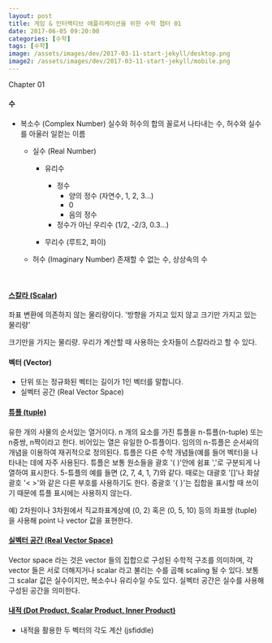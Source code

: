 ```yaml
---
layout: post
title: 게임 & 인터랙티브 애플리케이션을 위한 수학 챕터 01
date: 2017-06-05 09:20:00
categories: [수학]
tags: [수학]
image: /assets/images/dev/2017-03-11-start-jekyll/desktop.png
image2: /assets/images/dev/2017-03-11-start-jekyll/mobile.png
---
```


Chapter  01



#### 수

- 복소수 (Complex Number) 
  실수와 허수의 합의 꼴로서 나타내는 수, 허수와 실수를 아울러 일컫는 이름
  - 실수 (Real Number)
    - 유리수

      - 정수
        - 양의 정수 (자연수, 1, 2, 3...)
        - 0
        - 음의 정수
      - 정수가 아닌 우리수 (1/2, -2/3, 0.3...)
    - 무리수 (루트2, 파이)
  - 허수 (Imaginary Number) 존재할 수 없는 수, 상상속의 수

  ​

#### [스칼라 (Scalar)](http://mrw0119.tistory.com/11)

좌표 변환에 의존하지 않는 물리량이다. '방향을 가지고 있지 않고 크기만 가지고 있는 물리량'

크기만을 가지는 물리량. 우리가 계산할 때 사용하는 숫자들이 스칼라라고 할 수 있다.



#### 벡터 (Vector)

- 단위 또는 정규화된 벡터는 길이가 1인 벡터를 말합니다.
- 실벡터 공간 (Real Vector Space)



#### [튜플 (tuple)](https://ko.wikipedia.org/wiki/%ED%8A%9C%ED%94%8C)

유한 개의 사물의 순서있는 열거이다. n 개의 요소를 가진 튜플을 n-튜플(n-tuple) 또는 n중쌍, n짝이라고 한다. 비어있는 열은 유일한 0-튜플이다. 임의의 n-튜플은 순서싸의 개념을 이용하여 재귀적으로 정의된다. 튜플은 다른 수학 개념들(예를 들어 벡터)을 나타내는 데에 자주 사용된다. 튜플은 보통 원소들을 괄호 '( )'안에 쉼표 ','로 구분되게 나열하여 표시한다. 5-튜플의 예를 들면 (2, 7, 4, 1, 7)와 같다. 때로는 대괄호 '[]'나 화살괄호 '< >'와 같은 다른 부호를 사용하기도 한다. 중괄호 '{ }'는 집합을 표시할 때 쓰이기 때문에 튜플 표시에는 사용하지 않는다. 

예) 2차원이나 3차원에서 직교좌표계상에 (0, 2) 혹은 (0, 5, 10) 등의 좌표쌍 (tuple) 을 사용해 point 나 vector 값을 표현한다.



#### [실벡터 공간 (Real Vector Space)](http://lifeisforu.tistory.com/36)

Vector space 라는 것은 vector 들의 집합으로 구성된 수학적 구조를 의미하며, 각 vector 들은 서로 더해지거나 scalar 라고 불리는 수를 곱해 scaling 될 수 있다. 보통 그 scalar 값은 실수이지만, 복소수나 유리수일 수도 있다. 실벡터 공간은 실수를 사용해 구성된 공간을 의미한다.



#### [내적 (Dot Product, Scalar Product, Inner Product)](http://rfriend.tistory.com/145)

- 내적을 활용한 두 벡터의 각도 계산 (jsfiddle)